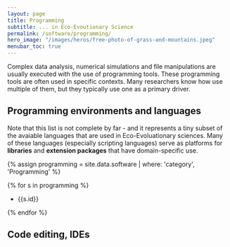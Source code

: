 ```yaml
---
layout: page
title: Programming
subtitle: ... in Eco-Evoutionary Science 
permalink: /software/programming/
hero_image: "/images/heros/free-photo-of-grass-and-mountains.jpeg"
menubar_toc: true
---
```


Complex data analysis, numerical simulations and file manipulations are usually executed with the use of programming tools. These programming tools are often used in specific contexts. Many researchers know how use multiple of them, but they typically use one as a primary driver. 

## Programming environments and languages

Note that this list is not complete by far - and it represents a tiny subset of the avaiable languages that are used in Eco-Evoluationary sciences. Many of these languages (especially scripting languages) serve as platforms for **libraries** and **extension packages** that have domain-specific use.  

{% assign programming = site.data.software | where: 'category', 'Programming' %}


{% for s in programming %}

- {{s.id}}

{% endfor %}

## Code editing, IDEs
